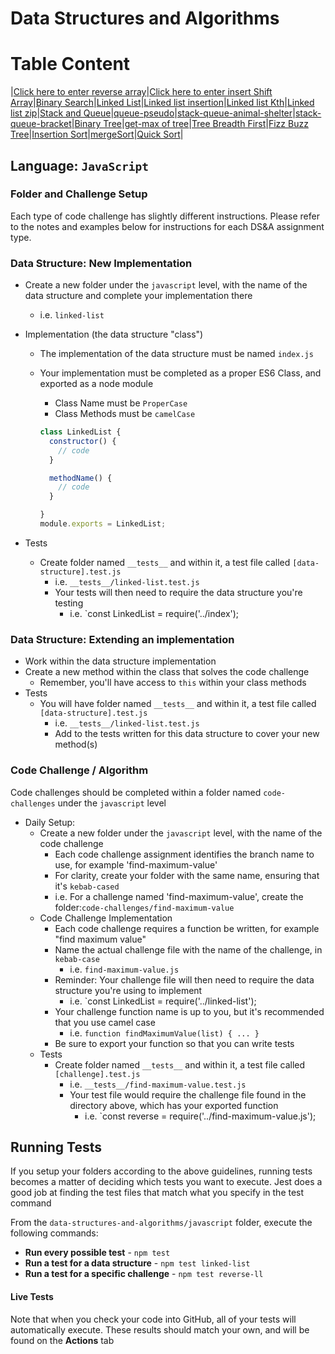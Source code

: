 # Data Structures and Algorithms


# Table Content 

 |[Click here to enter reverse array](https://github.com/WalidAlrefai/data-structures-and-algorithms/tree/main/javascript/array%20reverse)|[Click here to enter insert Shift Array](https://github.com/WalidAlrefai/data-structures-and-algorithms/blob/main/javascript/array-insert-shift/README.md)|[Binary Search](https://github.com/WalidAlrefai/data-structures-and-algorithms/tree/main/javascript/array-binary-search)|[Linked List](https://github.com/WalidAlrefai/data-structures-and-algorithms/blob/main/javascript/linked-list/README.md)|[Linked list insertion](https://github.com/WalidAlrefai/data-structures-and-algorithms/blob/main/javascript/linked-list/linked-list-insertion.md)|[Linked list Kth](https://github.com/WalidAlrefai/data-structures-and-algorithms/blob/main/javascript/linked-list-kth/README.md)|[Linked list zip](https://github.com/WalidAlrefai/data-structures-and-algorithms/blob/main/javascript/linked-list-zip/README.md)|[Stack and Queue](https://github.com/WalidAlrefai/data-structures-and-algorithms/tree/main/javascript/stackAndQeueu)|[queue-pseudo](https://github.com/WalidAlrefai/data-structures-and-algorithms/blob/main/javascript/stackAndQeueu/queue-pseudo/README.md)|[stack-queue-animal-shelter](https://github.com/WalidAlrefai/data-structures-and-algorithms/tree/main/javascript/stackAndQeueu/animal-shelter)|[stack-queue-bracket](https://github.com/WalidAlrefai/data-structures-and-algorithms/blob/main/javascript/stackAndQeueu/stack-queue-brackets/README.md)|[Binary Tree](https://github.com/WalidAlrefai/data-structures-and-algorithms/blob/main/javascript/Trees/README.md)|[get-max of tree](https://github.com/WalidAlrefai/data-structures-and-algorithms/blob/main/javascript/Trees/max-tree.md)|[Tree Breadth First]( https://github.com/WalidAlrefai/data-structures-and-algorithms/blob/main/javascript/Trees/breadthFirst.md)|[Fizz Buzz Tree]( https://github.com/WalidAlrefai/data-structures-and-algorithms/blob/main/javascript/Trees/k-ary-tree/k-ary.md)|[Insertion Sort](https://github.com/WalidAlrefai/data-structures-and-algorithms/blob/main/javascript/InsertionSort/README.md)|[mergeSort](https://github.com/WalidAlrefai/data-structures-and-algorithms/blob/main/javascript/mergeSort/README.md)|[Quick Sort](https://github.com/WalidAlrefai/data-structures-and-algorithms/blob/main/javascript/quickSort/README.md)|
 
## Language: `JavaScript`

### Folder and Challenge Setup

Each type of code challenge has slightly different instructions. Please refer to the notes and examples below for instructions for each DS&A assignment type.

### Data Structure: New Implementation

- Create a new folder under the `javascript` level, with the name of the data structure and complete your implementation there
  - i.e. `linked-list`
- Implementation (the data structure "class")
  - The implementation of the data structure must be named `index.js`
  - Your implementation must be completed as a proper ES6 Class, and exported as a node module
    - Class Name must be `ProperCase`
    - Class Methods must be `camelCase`

    ```javascript
    class LinkedList {
      constructor() {
        // code
      }

      methodName() {
        // code
      }

    }
    module.exports = LinkedList;
    ```

- Tests
  - Create folder named `__tests__` and within it, a test file called `[data-structure].test.js`
    - i.e. `__tests__/linked-list.test.js`
    - Your tests will then need to require the data structure you're testing
      - i.e. `const LinkedList = require('../index');

### Data Structure: Extending an implementation

- Work within the data structure implementation
- Create a new method within the class that solves the code challenge
  - Remember, you'll have access to `this` within your class methods
- Tests
  - You will have folder named `__tests__` and within it, a test file called `[data-structure].test.js`
    - i.e. `__tests__/linked-list.test.js`
    - Add to the tests written for this data structure to cover your new method(s)

### Code Challenge / Algorithm

Code challenges should be completed within a folder named `code-challenges` under the `javascript` level

- Daily Setup:
  - Create a new folder under the `javascript` level, with the name of the code challenge
    - Each code challenge assignment identifies the branch name to use, for example 'find-maximum-value'
    - For clarity, create your folder with the same name, ensuring that it's `kebab-cased`
    - i.e. For a challenge named 'find-maximum-value', create the folder:`code-challenges/find-maximum-value`
  - Code Challenge Implementation
    - Each code challenge requires a function be written, for example "find maximum value"
    - Name the actual challenge file with the name of the challenge, in `kebab-case`
      - i.e. `find-maximum-value.js`
    - Reminder: Your challenge file will then need to require the data structure you're using to implement
      - i.e. `const LinkedList = require('../linked-list');
    - Your challenge function name is up to you, but it's recommended that you use camel case
      - i.e. `function findMaximumValue(list) { ... }`
    - Be sure to export your function so that you can write tests
  - Tests
    - Create folder named `__tests__` and within it, a test file called `[challenge].test.js`
      - i.e. `__tests__/find-maximum-value.test.js`
      - Your test file would require the challenge file found in the directory above, which has your exported function
        - i.e. `const reverse = require('../find-maximum-value.js');

## Running Tests

If you setup your folders according to the above guidelines, running tests becomes a matter of deciding which tests you want to execute.  Jest does a good job at finding the test files that match what you specify in the test command

From the `data-structures-and-algorithms/javascript` folder, execute the following commands:

- **Run every possible test** - `npm test`
- **Run a test for a data structure** - `npm test linked-list`
- **Run a test for a specific challenge** - `npm test reverse-ll`

#### Live Tests

Note that when you check your code into GitHub, all of your tests will automatically execute. These results should match your own, and will be found on the  **Actions** tab

